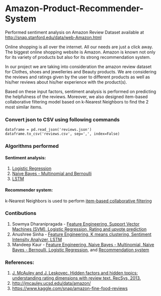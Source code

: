 # Amazon-Product-Recommender-System
Performed sentiment analysis on Amazon Review Dataset available at http://snap.stanford.edu/data/web-Amazon.html

Online shopping is all over the internet. All our needs are just a click away. The biggest online shopping website is Amazon. Amazon is known not only for its variety of products but also for its strong recommendation system.     

In our project we are taking into consideration the amazon review dataset for Clothes, shoes and jewelleries and Beauty products. We are considering the reviews and ratings given by the user to different products as well as his/her reviews about his/her experience with the product(s).     

Based on these input factors, sentiment analysis is performed on predicting the helpfulness of the reviews. 
Moreover, we also designed item-based collaborative filtering model based on k-Nearest Neighbors to find the 2 most similar items.     

### Convert json to CSV using following commands
```
dataframe = pd.read_json('reviews.json')
dataframe.to_csv('reviews.csv', sep=',', index=False)
```
### Algorithms performed
#### Sentiment analysis:    
1. [Logistic Regression](https://github.com/mandeep147/Amazon-Product-Recommender-System/tree/master/Logistic%20Regression%20)    
2. [Naive Bayes - Multinomial and Bernoulli](https://github.com/mandeep147/Amazon-Product-Recommender-System/tree/master/Naive%20Bayes)    
3. [LSTM](https://github.com/mandeep147/Amazon-Product-Recommender-System/tree/master/LSTM)    
    
#### Recommender system:    
k-Nearest Neighbors is used to perform [item-based collaborative filtering](https://github.com/mandeep147/Amazon-Product-Recommender-System/tree/master/Recommender%20System)    
    
### Contibutions    
1. Sowmya Dharanipragada - [Feature Engineering, Support Vector Machines (SVM), Logistic Regression, Rating and upvote prediction](https://github.com/mandeep147/Amazon-Product-Recommender-System/tree/master/Logistic%20Regression%20)    
2. Anushree Sinha - [Feature Engineering, K means clustering, Sentiment Intensity Analyzer, LSTM](https://github.com/mandeep147/Amazon-Product-Recommender-System/tree/master/LSTM)    
3. Mandeep Kaur - [Feature Engineering, Naive Bayes - Multinomial, Naive Bayes - Bernoulli, Logistic Regression](https://github.com/mandeep147/Amazon-Product-Recommender-System/tree/master/Naive%20Bayes), and [Recommendation system](https://github.com/mandeep147/Amazon-Product-Recommender-System/tree/master/Recommender%20System)
        
### References:    
1. [J. McAuley and J. Leskovec. Hidden factors and hidden topics: understanding rating dimensions with review text. RecSys, 2013.](http://i.stanford.edu/~julian/pdfs/recsys13.pdf)    
2. http://jmcauley.ucsd.edu/data/amazon/    
3. https://www.kaggle.com/snap/amazon-fine-food-reviews   
